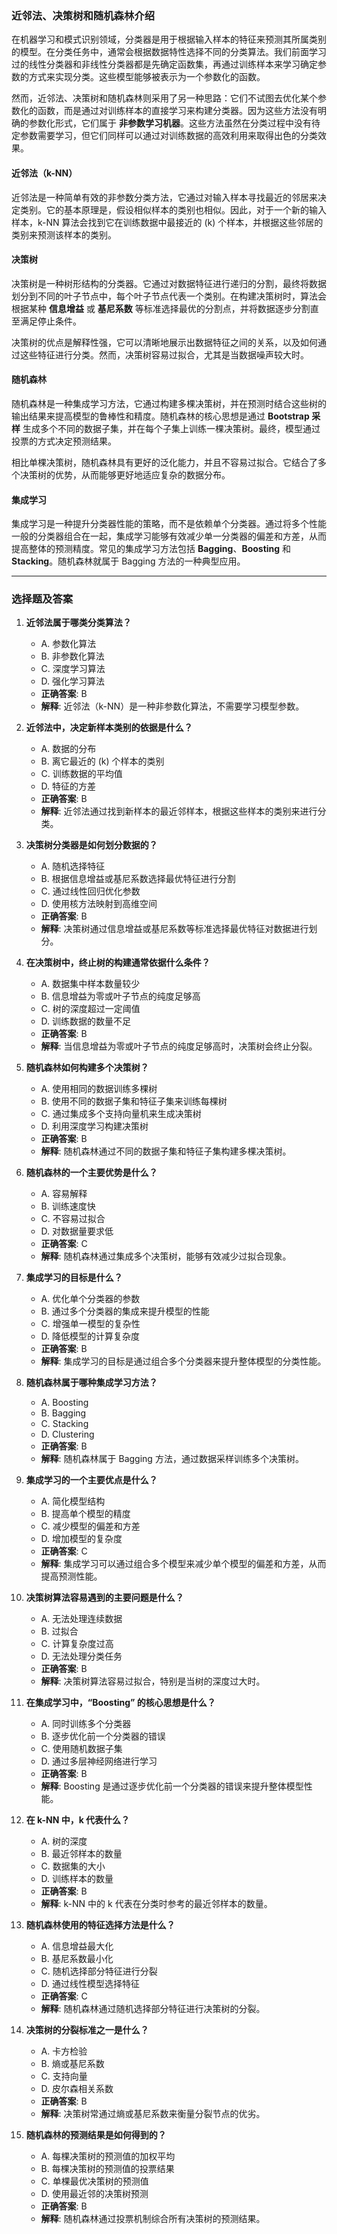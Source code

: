 

### 近邻法、决策树和随机森林介绍

在机器学习和模式识别领域，分类器是用于根据输入样本的特征来预测其所属类别的模型。在分类任务中，通常会根据数据特性选择不同的分类算法。我们前面学习过的线性分类器和非线性分类器都是先确定函数集，再通过训练样本来学习确定参数的方式来实现分类。这些模型能够被表示为一个参数化的函数。

然而，近邻法、决策树和随机森林则采用了另一种思路：它们不试图去优化某个参数化的函数，而是通过对训练样本的直接学习来构建分类器。因为这些方法没有明确的参数化形式，它们属于 **非参数学习机器**。这些方法虽然在分类过程中没有待定参数需要学习，但它们同样可以通过对训练数据的高效利用来取得出色的分类效果。

#### 近邻法（k-NN）
近邻法是一种简单有效的非参数分类方法，它通过对输入样本寻找最近的邻居来决定类别。它的基本原理是，假设相似样本的类别也相似。因此，对于一个新的输入样本，k-NN 算法会找到它在训练数据中最接近的 \(k\) 个样本，并根据这些邻居的类别来预测该样本的类别。

#### 决策树
决策树是一种树形结构的分类器。它通过对数据特征进行递归的分割，最终将数据划分到不同的叶子节点中，每个叶子节点代表一个类别。在构建决策树时，算法会根据某种 **信息增益** 或 **基尼系数** 等标准选择最优的分割点，并将数据逐步分割直至满足停止条件。

决策树的优点是解释性强，它可以清晰地展示出数据特征之间的关系，以及如何通过这些特征进行分类。然而，决策树容易过拟合，尤其是当数据噪声较大时。

#### 随机森林
随机森林是一种集成学习方法，它通过构建多棵决策树，并在预测时结合这些树的输出结果来提高模型的鲁棒性和精度。随机森林的核心思想是通过 **Bootstrap 采样** 生成多个不同的数据子集，并在每个子集上训练一棵决策树。最终，模型通过投票的方式决定预测结果。

相比单棵决策树，随机森林具有更好的泛化能力，并且不容易过拟合。它结合了多个决策树的优势，从而能够更好地适应复杂的数据分布。

#### 集成学习
集成学习是一种提升分类器性能的策略，而不是依赖单个分类器。通过将多个性能一般的分类器组合在一起，集成学习能够有效减少单一分类器的偏差和方差，从而提高整体的预测精度。常见的集成学习方法包括 **Bagging**、**Boosting** 和 **Stacking**。随机森林就属于 Bagging 方法的一种典型应用。

---

### 选择题及答案

1. **近邻法属于哪类分类算法？**
   - A. 参数化算法  
   - B. 非参数化算法  
   - C. 深度学习算法  
   - D. 强化学习算法  
   - **正确答案**: B  
   - **解释**: 近邻法（k-NN）是一种非参数化算法，不需要学习模型参数。

2. **近邻法中，决定新样本类别的依据是什么？**
   - A. 数据的分布  
   - B. 离它最近的 \(k\) 个样本的类别  
   - C. 训练数据的平均值  
   - D. 特征的方差  
   - **正确答案**: B  
   - **解释**: 近邻法通过找到新样本的最近邻样本，根据这些样本的类别来进行分类。

3. **决策树分类器是如何划分数据的？**
   - A. 随机选择特征  
   - B. 根据信息增益或基尼系数选择最优特征进行分割  
   - C. 通过线性回归优化参数  
   - D. 使用核方法映射到高维空间  
   - **正确答案**: B  
   - **解释**: 决策树通过信息增益或基尼系数等标准选择最优特征对数据进行划分。

4. **在决策树中，终止树的构建通常依据什么条件？**
   - A. 数据集中样本数量较少  
   - B. 信息增益为零或叶子节点的纯度足够高  
   - C. 树的深度超过一定阈值  
   - D. 训练数据的数量不足  
   - **正确答案**: B  
   - **解释**: 当信息增益为零或叶子节点的纯度足够高时，决策树会终止分裂。

5. **随机森林如何构建多个决策树？**
   - A. 使用相同的数据训练多棵树  
   - B. 使用不同的数据子集和特征子集来训练每棵树  
   - C. 通过集成多个支持向量机来生成决策树  
   - D. 利用深度学习构建决策树  
   - **正确答案**: B  
   - **解释**: 随机森林通过不同的数据子集和特征子集构建多棵决策树。

6. **随机森林的一个主要优势是什么？**
   - A. 容易解释  
   - B. 训练速度快  
   - C. 不容易过拟合  
   - D. 对数据量要求低  
   - **正确答案**: C  
   - **解释**: 随机森林通过集成多个决策树，能够有效减少过拟合现象。

7. **集成学习的目标是什么？**
   - A. 优化单个分类器的参数  
   - B. 通过多个分类器的集成来提升模型的性能  
   - C. 增强单一模型的复杂性  
   - D. 降低模型的计算复杂度  
   - **正确答案**: B  
   - **解释**: 集成学习的目标是通过组合多个分类器来提升整体模型的分类性能。

8. **随机森林属于哪种集成学习方法？**
   - A. Boosting  
   - B. Bagging  
   - C. Stacking  
   - D. Clustering  
   - **正确答案**: B  
   - **解释**: 随机森林属于 Bagging 方法，通过数据采样训练多个决策树。

9. **集成学习的一个主要优点是什么？**
   - A. 简化模型结构  
   - B. 提高单个模型的精度  
   - C. 减少模型的偏差和方差  
   - D. 增加模型的复杂度  
   - **正确答案**: C  
   - **解释**: 集成学习可以通过组合多个模型来减少单个模型的偏差和方差，从而提高预测性能。

10. **决策树算法容易遇到的主要问题是什么？**
    - A. 无法处理连续数据  
    - B. 过拟合  
    - C. 计算复杂度过高  
    - D. 无法处理分类任务  
    - **正确答案**: B  
    - **解释**: 决策树算法容易过拟合，特别是当树的深度过大时。

11. **在集成学习中，“Boosting” 的核心思想是什么？**
    - A. 同时训练多个分类器  
    - B. 逐步优化前一个分类器的错误  
    - C. 使用随机数据子集  
    - D. 通过多层神经网络进行学习  
    - **正确答案**: B  
    - **解释**: Boosting 是通过逐步优化前一个分类器的错误来提升整体模型性能。

12. **在 k-NN 中，k 代表什么？**
    - A. 树的深度  
    - B. 最近邻样本的数量  
    - C. 数据集的大小  
    - D. 训练样本的数量  
    - **正确答案**: B  
    - **解释**: k-NN 中的 k 代表在分类时参考的最近邻样本的数量。

13. **随机森林使用的特征选择方法是什么？**
    - A. 信息增益最大化  
    - B. 基尼系数最小化  
    - C. 随机选择部分特征进行分裂  
    - D. 通过线性模型选择特征  
    - **正确答案**: C  
    - **解释**: 随机森林通过随机选择部分特征进行决策树的分裂。

14. **决策树的分裂标准之一是什么？**
    - A. 卡方检验  
    - B. 熵或基尼系数  
    - C. 支持向量  
    - D. 皮尔森相关系数  
    - **正确答案**: B  
    - **解释**: 决策树常通过熵或基尼系数来衡量分裂节点的优劣。

15. **随机森林的预测结果是如何得到的？**
    - A. 每棵决策树的预测值的加权平均  
    - B. 每棵决策树的预测值的投票结果  
    - C. 单棵最优决策树的预测值  
    - D. 使用最近邻的决策树预测  
    - **正确答案**: B  
    - **解释**: 随机森林通过投票机制综合所有决策树的预测结果。